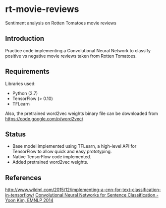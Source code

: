 # rt-movie-reviews
Sentiment analysis on Rotten Tomatoes movie reviews

## Introduction
Practice code implementing a Convolutional Neural Network to classify positive vs negative movie reviews taken from Rotten Tomatoes.

## Requirements
Libraries used:
* Python (2.7)
* TensorFlow (> 0.10)
* TFLearn

Also, the pretrained word2vec weights binary file can be downloaded from
https://code.google.com/p/word2vec/

## Status
* Base model implemented using TFLearn, a high-level API for TensorFlow to allow quick and easy prototyping.
* Native TensorFlow code implemented.
* Added pretrained word2vec weights.

## References
http://www.wildml.com/2015/12/implementing-a-cnn-for-text-classification-in-tensorflow/
[Convolutional Neural Networks for Sentence Classification - Yoon Kim, EMNLP 2014](https://github.com/yoonkim/CNN_sentence)
